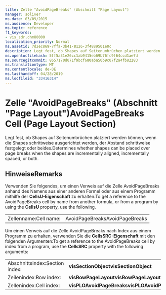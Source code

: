 ```yaml
---
title: Zelle "AvoidPageBreaks" (Abschnitt "Page Layout")
manager: soliver
ms.date: 03/09/2015
ms.audience: Developer
ms.topic: reference
f1_keywords:
- vis_sdr.chm80000
localization_priority: Normal
ms.assetid: 7d2ec869-7ffa-3b41-8126-3f4889501e0c
description: Legt fest, ob Shapes auf Seitenumbrüchen platziert werden können, wenn die Shapes schrittweise ausgerichtet werden, der Abstand schrittweise festgelegt oder beides.
ms.openlocfilehash: 5ff5a31e26cc1ab9415eb69b76fc9f64ccd1ae7d
ms.sourcegitcommit: 8657170d071f9bcf680aba50b9c07f2a4fb82283
ms.translationtype: MT
ms.contentlocale: de-DE
ms.lasthandoff: 04/28/2019
ms.locfileid: "33416314"
---
```

# <a name="avoidpagebreaks-cell-page-layout-section"></a><span data-ttu-id="3985a-103">Zelle "AvoidPageBreaks" (Abschnitt "Page Layout")</span><span class="sxs-lookup"><span data-stu-id="3985a-103">AvoidPageBreaks Cell (Page Layout Section)</span></span>

<span data-ttu-id="3985a-104">Legt fest, ob Shapes auf Seitenumbrüchen platziert werden können, wenn die Shapes schrittweise ausgerichtet werden, der Abstand schrittweise festgelegt oder beides.</span><span class="sxs-lookup"><span data-stu-id="3985a-104">Determines whether shapes can be placed over page breaks when the shapes are incrementally aligned, incrementally spaced, or both.</span></span>
  
## <a name="remarks"></a><span data-ttu-id="3985a-105">Hinweise</span><span class="sxs-lookup"><span data-stu-id="3985a-105">Remarks</span></span>

<span data-ttu-id="3985a-106">Verwenden Sie folgendes, um einen Verweis auf die Zelle AvoidPageBreaks anhand des Namens aus einer anderen Formel oder aus einem Programm mithilfe der **CellsU-Eigenschaft** zu erhalten.</span><span class="sxs-lookup"><span data-stu-id="3985a-106">To get a reference to the AvoidPageBreaks cell by name from another formula, or from a program by using the **CellsU** property, use the following.</span></span> 
  
|||
|:-----|:-----|
|<span data-ttu-id="3985a-107">Zellenname:</span><span class="sxs-lookup"><span data-stu-id="3985a-107">Cell name:</span></span>  <br/> |<span data-ttu-id="3985a-108">AvoidPageBreaks</span><span class="sxs-lookup"><span data-stu-id="3985a-108">AvoidPageBreaks</span></span>  <br/> |
   
<span data-ttu-id="3985a-109">Um einen Verweis auf die Zelle AvoidPageBreaks nach Index aus einem Programm zu erhalten, verwenden Sie die **CellsSRC-Eigenschaft** mit den folgenden Argumenten:</span><span class="sxs-lookup"><span data-stu-id="3985a-109">To get a reference to the AvoidPageBreaks cell by index from a program, use the **CellsSRC** property with the following arguments:</span></span> 
  
|||
|:-----|:-----|
|<span data-ttu-id="3985a-110">Abschnittsindex:</span><span class="sxs-lookup"><span data-stu-id="3985a-110">Section index:</span></span>  <br/> |<span data-ttu-id="3985a-111">**visSectionObject**</span><span class="sxs-lookup"><span data-stu-id="3985a-111">**visSectionObject**</span></span> <br/> |
|<span data-ttu-id="3985a-112">Zeilenindex:</span><span class="sxs-lookup"><span data-stu-id="3985a-112">Row index:</span></span>  <br/> |<span data-ttu-id="3985a-113">**visRowPageLayout**</span><span class="sxs-lookup"><span data-stu-id="3985a-113">**visRowPageLayout**</span></span> <br/> |
|<span data-ttu-id="3985a-114">Zellenindex:</span><span class="sxs-lookup"><span data-stu-id="3985a-114">Cell index:</span></span>  <br/> |<span data-ttu-id="3985a-115">**visPLOAvoidPageBreaks**</span><span class="sxs-lookup"><span data-stu-id="3985a-115">**visPLOAvoidPageBreaks**</span></span> <br/> |
   

